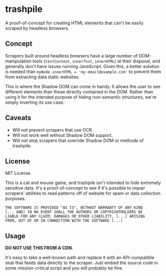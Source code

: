 # trashpile
A proof-of-concept for creating HTML elements that can't be easily scraped by headless browsers.

## Concept
Scrapers built around headless browsers have a large number of DOM-manipulation tools (`textContent`,
`innerText`, `innerHTML`) at their disposal, and generally don't have issues running JavaScript.
Given this, a better solution is needed than `myNode.innerHTML = 'my-email@example.com'` to prevent them from extracting
data static websites.

This is where the Shadow DOM can come in handy. It allows the user to see different elements than those directly
contained in the DOM. Rather than using it for the intended purpose of hiding non-semantic structures, we're simply
inverting its use case.
  
## Caveats
- Will not prevent scrapers that use OCR.
- Will not work well without Shadow DOM support.
- Will not stop scrapers that override Shadow DOM or methods of trashpile.

## License
MIT License.

This is a cat and mouse game, and trashpile isn't intended to hide extremely sensitive data. It's a proof-of-concept to
see if it's possible to impair scrapers' abilities to read patterns off of website for spam or data collection purposes.

```
THE SOFTWARE IS PROVIDED "AS IS", WITHOUT WARRANTY OF ANY KIND
[... AND] IN NO EVENT SHALL THE AUTHORS OR COPYRIGHTHOLDERS BE
LIABLE FOR ANY CLAIM, DAMAGES OR OTHER LIABILITY, [...] ARISING
FROM, OUT OF OR IN CONNECTION WITH THE SOFTWARE [...]
```

## Usage
**DO NOT USE THIS FROM A CDN.**

It's easy to take a well-known path and replace it with an API-compatible stub that feeds data directly to the scraper.
Just embed the source code in some mission-critical script and you will probably be fine.
